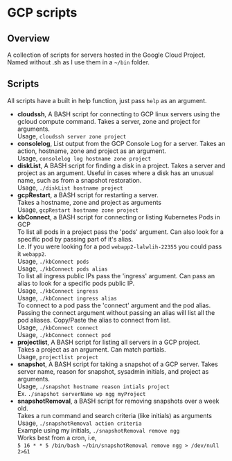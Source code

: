 # GCP scripts

## Overview
A collection of scripts for servers hosted in the Google Cloud Project. Named without .sh as I use them in a `~/bin` folder. <br>

## Scripts
All scripts have a built in help function, just pass `help` as an argument. <br>
* **cloudssh**, A BASH script for connecting to GCP linux servers using the gcloud compute command.
  Takes a server, zone and project for arguments. <br>
  Usage, `cloudssh server zone project`<br>
* **consolelog**, List output from the GCP Console Log for a server.
  Takes an action, hostname, zone and project as an argument. <br>
  Usage, `consolelog log hostname zone project` <br>
* **diskList**, A BASH script for finding a disk in a project. Takes a server and project as an
argument. Useful in cases where a disk has an unusual name, such as from a snapshot restoration. <br>
  Usage, `./diskList hostname project` <br>
* **gcpRestart**, a BASH script for restarting a server. <br>
  Takes a hostname, zone and project as arguments <br>
  Usage, `gcpRestart hostname zone project` <br>
* **kbConnect**, a BASH script for connecting or listing Kubernetes Pods in GCP <br>
  To list all pods in a project pass the 'pods' argument. Can also look for
  a specific pod by passing part of it's alias.<br>
  I.e. If you were looking for a pod `webapp2-lalwlih-22355` you could pass it `webapp2`. <br>
  Usage, `./kbConnect pods` <br>
  Usage, `./kbConnect pods alias` <br>
  To list all ingress public IPs pass the 'ingress' argument.
  Can pass an alias to look for a specific pods public IP. <br>
  Usage, `./kbConnect ingress` <br>
  Usage, `./kbConnect ingress alias` <br>
  To connect to a pod pass the 'connect' argument and the pod alias.
  Passing the connect argument without passing an alias will list all the pod aliases. Copy/Paste the alias to connect from list.<br>
  Usage, `./kbConnect connect` <br>
  Usage, `./kbConnect connect pod` <br>
* **projectlist**, A BASH script for listing all servers in a GCP project. <br>
  Takes a project as an argument. Can match partials. <br>
  Usage, `projectlist project`<br>
* **snapshot**, A BASH script for taking a snapshot of a GCP server. Takes server name, reason for snapshot,
  sysadmin initials, and project as arguments. <br>
  Usage, `./snapshot hostname reason intials project` <br>
  Ex. `./snapshot serverName wp ngg myProject` <br>
* **snapshotRemoval**, a BASH script for removing snapshots over a week old. <br>
  Takes a run command and search criteria (like initials) as arguments <br>
  Usage, `./snapshotRemoval action criteria` <br>
  Example using my initials, `./snapshotRemoval remove ngg` <br>
  Works best from a cron, i.e, <br>
  `5 16 * * 5 /bin/bash ~/bin/snapshotRemoval remove ngg > /dev/null 2>&1` <br>
